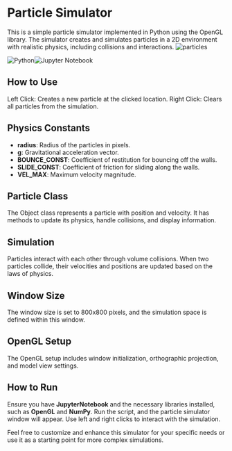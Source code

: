 
# Particle Simulator
This is a simple particle simulator implemented in Python using the OpenGL library. The simulator creates and simulates particles in a 2D environment with realistic physics, including collisions and interactions.
![particles](https://github.com/ehrlz/dynamics-simulator/assets/62675568/d5413a2d-730d-42b2-83ec-9dc1668c13e6)

![Python](https://img.shields.io/badge/python-3670A0?style=for-the-badge&logo=python&logoColor=ffdd54)![Jupyter Notebook](https://img.shields.io/badge/jupyter-%23FA0F00.svg?style=for-the-badge&logo=jupyter&logoColor=white)
## How to Use
Left Click: Creates a new particle at the clicked location.
Right Click: Clears all particles from the simulation.

## Physics Constants
- **radius**: Radius of the particles in pixels.
- **g**: Gravitational acceleration vector.
- **BOUNCE_CONST**: Coefficient of restitution for bouncing off the walls.
- **SLIDE_CONST**: Coefficient of friction for sliding along the walls.
- **VEL_MAX**: Maximum velocity magnitude.

## Particle Class
The Object class represents a particle with position and velocity. It has methods to update its physics, handle collisions, and display information.

## Simulation
Particles interact with each other through volume collisions. When two particles collide, their velocities and positions are updated based on the laws of physics.

## Window Size
The window size is set to 800x800 pixels, and the simulation space is defined within this window.

## OpenGL Setup
The OpenGL setup includes window initialization, orthographic projection, and model view settings.

## How to Run
Ensure you have **JupyterNotebook** and the necessary libraries installed, such as **OpenGL** and **NumPy**. Run the script, and the particle simulator window will appear. Use left and right clicks to interact with the simulation.

Feel free to customize and enhance this simulator for your specific needs or use it as a starting point for more complex simulations.
